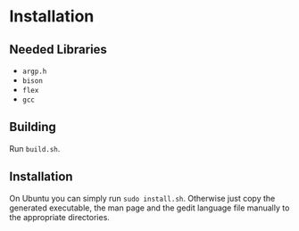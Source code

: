 # Installation

## Needed Libraries

* `argp.h`
* `bison`
* `flex`
* `gcc`

## Building

Run `build.sh`.

## Installation

On Ubuntu you can simply run `sudo install.sh`. Otherwise just copy the generated executable, the man page and the gedit language file manually to the appropriate directories.
